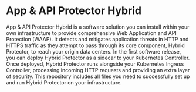 # App & API Protector Hybrid

App & API Protector Hybrid is a software solution you can install within your own infrastructure to provide comprehensive Web Application and API Protection (WAAP). It detects and mitigates application threats in HTTP and HTTPS traffic as they attempt to pass through ​its core component, Hybrid Protector, to reach your origin data centers.
In the first software release, you can deploy Hybrid Protector as a sidecar to your Kubernetes Controller. Once deployed, Hybrid Protector runs alongside your Kubernetes Ingress Controller, processing incoming HTTP requests and providing an extra layer of security. This repository includes all files you need to successfully set up and run Hybrid Protector on your infrastructure.

